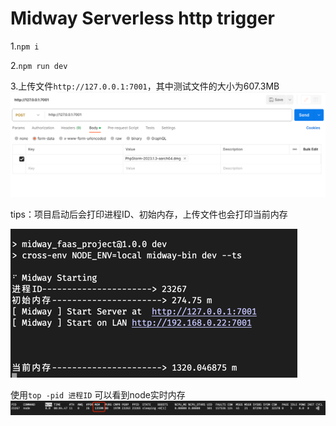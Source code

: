 # Midway Serverless http trigger

1.`npm i`

2.`npm run dev`

3.上传文件`http://127.0.0.1:7001`，其中测试文件的大小为607.3MB
![img.png](img.png)

tips：项目启动后会打印进程ID、初始内存，上传文件也会打印当前内存

![img_2.png](img_2.png)

使用`top -pid 进程ID` 可以看到node实时内存
![img_3.png](img_3.png)
